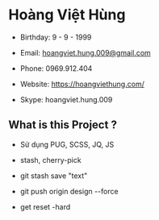 # Hoàng Việt Hùng

-   Birthday: 9 - 9 - 1999

-   Email: hoangviet.hung.009@gmail.com

-   Phone: 0969.912.404

-   Website: https://hoangviethung.com/

-   Skype: hoangviet.hung.009

## What is this Project ?

-   Sử dụng PUG, SCSS, JQ, JS

-   stash, cherry-pick
-   git stash save "text"
-   git push origin design --force
-   get reset <commit> -hard
